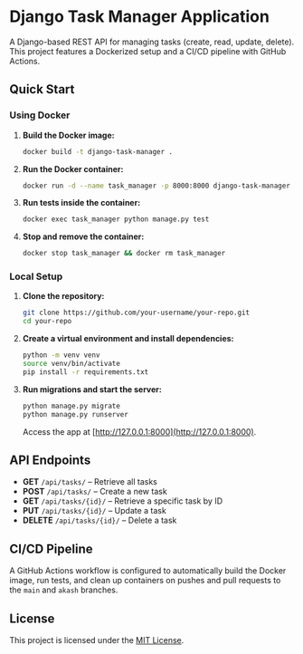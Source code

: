 
# Django Task Manager Application

A Django-based REST API for managing tasks (create, read, update, delete). This project features a Dockerized setup and a CI/CD pipeline with GitHub Actions.

## Quick Start

### Using Docker

1. **Build the Docker image:**
   ```bash
   docker build -t django-task-manager .
   ```

2. **Run the Docker container:**
   ```bash
   docker run -d --name task_manager -p 8000:8000 django-task-manager
   ```

3. **Run tests inside the container:**
   ```bash
   docker exec task_manager python manage.py test
   ```

4. **Stop and remove the container:**
   ```bash
   docker stop task_manager && docker rm task_manager
   ```

### Local Setup

1. **Clone the repository:**
   ```bash
   git clone https://github.com/your-username/your-repo.git
   cd your-repo
   ```

2. **Create a virtual environment and install dependencies:**
   ```bash
   python -m venv venv
   source venv/bin/activate  
   pip install -r requirements.txt
   ```

3. **Run migrations and start the server:**
   ```bash
   python manage.py migrate
   python manage.py runserver
   ```
   Access the app at [http://127.0.0.1:8000](http://127.0.0.1:8000).

## API Endpoints

- **GET** `/api/tasks/` – Retrieve all tasks
- **POST** `/api/tasks/` – Create a new task
- **GET** `/api/tasks/{id}/` – Retrieve a specific task by ID
- **PUT** `/api/tasks/{id}/` – Update a task
- **DELETE** `/api/tasks/{id}/` – Delete a task

## CI/CD Pipeline

A GitHub Actions workflow is configured to automatically build the Docker image, run tests, and clean up containers on pushes and pull requests to the `main` and `akash` branches.

## License

This project is licensed under the [MIT License](LICENSE).
```